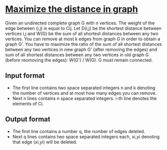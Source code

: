 # [Maximize the distance in graph][link]

Given an undirected complete graph G with n vertices. The weight of the edge between (i,j) is equal to Cij. Let D(i,j) be the shortest distance between vertices i,j and W(G) be the sum of all shortest distances between any two vertices. You can remove at most k edges from graph G in order to obtain a graph G'. You have to maximize the ratio of the sum of all shortest distances between any two vertices in new graph G' (after removing the edges) and sum of all shortest distances between any two vertices in old graph G (before reomoving the edges): W(G') / W(G). G must remain connected.

## Input format

- The first line contains two space separated integers n and k denoting the number of vertices and at most how many edges you can remove.
- Next n lines contains n space separated integers. i-th line denotes the elements of Ci.

## Output format

- The first line contains a number q, the number of edges deleted.
- Next q lines contains two space separated integers each, xi,yi denoting that edge (xi,yi) will be deleted.

[link]: https://www.hackerearth.com/practice/algorithms/graphs/shortest-path-algorithms/practice-problems/approximate/maximize-the-distance-in-graph-2e8503e7/
